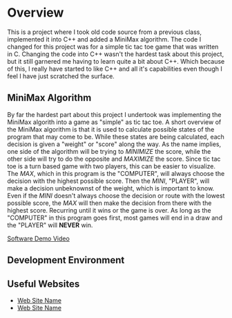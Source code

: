 # Overview  

This is a project where I took old code source from a previous class, implemented it into C++ and added a MiniMax algorithm. The code I changed for this project was for a simple tic tac toe game that was written in C. Changing the code into C++ wasn't the hardest task about this project, but it still garnered me having to learn quite a bit about C++. Which because of this, I really have started to like C++ and all it's capabilities even though I feel I have just scratched the surface.  

## MiniMax Algorithm  
By far the hardest part about this project I undertook was implementing the MiniMax algorith into a game as "simple" as tic tac toe. A short overview of the MiniMax algorithm is that it is used to calculate possible states of the program that may come to be. While these states are being calculated, each decision is given a "weight" or "score" along the way. As the name implies, one side of the algorithm will be trying to *MINIMIZE* the score, while the other side will try to do the opposite and *MAXIMIZE* the score. Since tic tac toe is a turn based game with two players, this can be easier to visualize. The *MAX*, which in this program is the "COMPUTER", will always choose the decision with the highest possible score. Then the *MINI*, "PLAYER", will make a decision unbeknownst of the weight, which is important to know. Even if the *MINI* doesn't always choose the decision or route with the lowest possible score, the *MAX* will then make the decision from there with the highest score. Recurring until it wins or the game is over. As long as the "COMPUTER" in this program goes first, most games will end in a draw and the "PLAYER" will **NEVER** win.  

[Software Demo Video]()  

## Development Environment  

## Useful Websites  

* [Web Site Name]()  
* [Web Site Name]()
